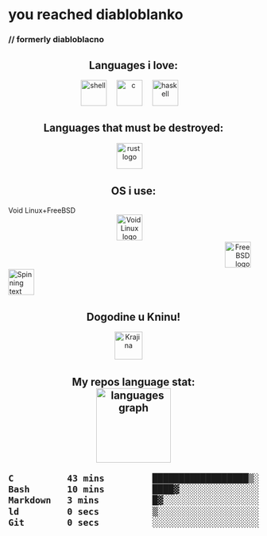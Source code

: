 # you reached diabloblanko
### // formerly diabloblacno


<h2 align="center">Languages i love:</h2>


<div align="center">
  <img src="https://cdn.jsdelivr.net/gh/devicons/devicon/icons/bash/bash-original.svg" height="52" alt="shell"  />
  <img width="12" />
  <img src="https://cdn.jsdelivr.net/gh/devicons/devicon/icons/c/c-original.svg" height="52" alt="c " />
  <img width="12" />
  <img src="https://cdn.jsdelivr.net/gh/devicons/devicon/icons/haskell/haskell-original.svg" height="52" alt="haskell" />
  <img width="12" />
  </div>

<h2 align="center"> Languages that must be destroyed:</h2>
<div align="center">
  <img src="https://cdn.jsdelivr.net/gh/devicons/devicon/icons/rust/rust-original.svg" height="52" alt="rust logo"  />
  <img width="12" />
 </div>

<h2 align="center"> OS i use:</h2>
<div align="left"> Void Linux+FreeBSD</div>
<div align="center">
  <img src="https://voidlinux.org/assets/img/void_bg.png" height="52" alt="Void Linux logo"/>
  <img width=12 />
</div>
<div align="right">
  <img src="https://encrypted-tbn0.gstatic.com/images?q=tbn:ANd9GcQK3Ix2WbG4dAhXDhzZQ9uczNBUGgNpHb72Qw&s" height="52" alt="FreeBSD logo"/>
  <img width="12" />
<div align="left">
  <img src="https://freshports.org/images/notbug.gif" height="52" alt="Spinning text 'Krajina'" />
  <img width="12" /> 
</div>


<h2 align="center"> Dogodine u Kninu!</h2>
<div align="center">
      <img src="https://web.archive.org/web/20120416153517if_/http://www.vladarsk.com/user/cimage/kra.gif" height="56" alt="Krajina" />
      <img width="16" />
</div>

<h2 align="center"> My repos language stat:
<div align="center">
  <img src="https://github-readme-stats.vercel.app/api/top-langs/?username=diabloblanko&layout=compact&theme=nord&hide_title=true&card_width=150" height="150" alt="languages graph"  />
</div>
<!--START_SECTION:waka-->

```txt
C          43 mins         ██████████████████▒░░░░░░   72.77 %
Bash       10 mins         ████▓░░░░░░░░░░░░░░░░░░░░   18.56 %
Markdown   3 mins          █▓░░░░░░░░░░░░░░░░░░░░░░░   06.68 %
ld         0 secs          ▒░░░░░░░░░░░░░░░░░░░░░░░░   01.33 %
Git        0 secs          ░░░░░░░░░░░░░░░░░░░░░░░░░   00.35 %
```

<!--END_SECTION:waka-->

